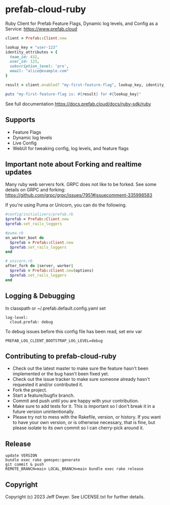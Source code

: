 # prefab-cloud-ruby

Ruby Client for Prefab Feature Flags, Dynamic log levels, and Config as a Service: https://www.prefab.cloud

```ruby
client = Prefab::Client.new

lookup_key = "user-123"
identity_attributes = {
  team_id: 432,
  user_id: 123,
  subscription_level: 'pro',
  email: "alice@example.com"
}

result = client.enabled? "my-first-feature-flag", lookup_key, identity_attributes

puts "my-first-feature-flag is: #{result} for #{lookup_key}"
```
See full documentation https://docs.prefab.cloud/docs/ruby-sdk/ruby

## Supports

* Feature Flags
* Dynamic log levels
* Live Config
* WebUI for tweaking config, log levels, and feature flags

## Important note about Forking and realtime updates

Many ruby web servers fork. GRPC does not like to be forked. See some details on GRPC and forking: https://github.com/grpc/grpc/issues/7951#issuecomment-335998583

If you're using Puma or Unicorn, you can do the following.

```ruby
#config/initializers/prefab.rb
$prefab = Prefab::Client.new
$prefab.set_rails_loggers
```

```ruby
#puma.rb
on_worker_boot do
  $prefab = Prefab::Client.new
  $prefab.set_rails_loggers
end
```

```ruby
# unicorn.rb
after_fork do |server, worker|
  $prefab = Prefab::Client.new(options)
  $prefab.set_rails_loggers
end
```

## Logging & Debugging
In classpath or ~/.prefab.default.config.yaml set

```
log-level:
  cloud.prefab: debug
```

To debug issues before this config file has been read, set env var
```
PREFAB_LOG_CLIENT_BOOTSTRAP_LOG_LEVEL=debug
```

## Contributing to prefab-cloud-ruby

* Check out the latest master to make sure the feature hasn't been implemented or the bug hasn't been fixed yet.
* Check out the issue tracker to make sure someone already hasn't requested it and/or contributed it.
* Fork the project.
* Start a feature/bugfix branch.
* Commit and push until you are happy with your contribution.
* Make sure to add tests for it. This is important so I don't break it in a future version unintentionally.
* Please try not to mess with the Rakefile, version, or history. If you want to have your own version, or is otherwise necessary, that is fine, but please isolate to its own commit so I can cherry-pick around it.

## Release

```shell
update VERSION
bundle exec rake gemspec:generate
git commit & push
REMOTE_BRANCH=main LOCAL_BRANCH=main bundle exec rake release
```

## Copyright

Copyright (c) 2023 Jeff Dwyer. See LICENSE.txt for further details.
